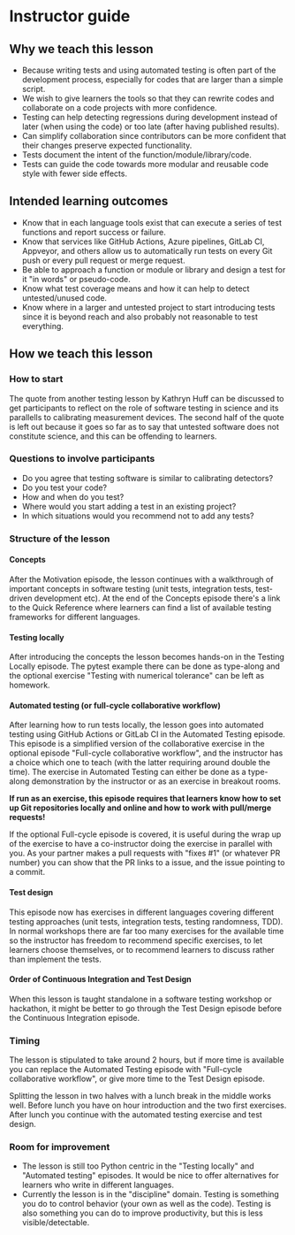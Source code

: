 # Instructor guide

## Why we teach this lesson

- Because writing tests and using automated testing is often part
  of the development process, especially for codes that are larger than
  a simple script.
- We wish to give learners the tools so that they can rewrite codes and
  collaborate on a code projects with more confidence.
- Testing can help detecting regressions during development instead of later
  (when using the code) or too late (after having published results).
- Can simplify collaboration since contributors can be more confident that
  their changes preserve expected functionality.
- Tests document the intent of the function/module/library/code.
- Tests can guide the code towards more modular and reusable code style with
  fewer side effects.


## Intended learning outcomes

- Know that in each language tools exist that can execute a series of test functions
  and report success or failure.
- Know that services like GitHub Actions, Azure pipelines, GitLab CI, Appveyor, and others
  allow us to automatically run tests on every Git push or every pull request or merge request.
- Be able to approach a function or module or library and design a test for it "in words"
  or pseudo-code.
- Know what test coverage means and how it can help to detect untested/unused code.
- Know where in a larger and untested project to start introducing tests since it is beyond
  reach and also probably not reasonable to test everything.


## How we teach this lesson

### How to start

The quote from another testing lesson by Kathryn Huff can be discussed
to get participants to reflect on the role of software testing in
science and its parallells to calibrating measurement devices. The second half
of the quote is left out because it goes so far as to say that untested software
does not constitute science, and this can be offending to learners.

### Questions to involve participants

- Do you agree that testing software is similar to calibrating detectors?
- Do you test your code?
- How and when do you test?
- Where would you start adding a test in an existing project?
- In which situations would you recommend not to add any tests?


### Structure of the lesson

#### Concepts

After the Motivation episode, the lesson continues with a walkthrough
of important concepts in software testing (unit tests, integration
tests, test-driven development etc). At the end of the Concepts episode
there's a link to the Quick Reference where learners can find a list of
available testing frameworks for different languages.

#### Testing locally

After introducing the concepts the lesson becomes hands-on in the
Testing Locally episode. The pytest example there can be done as
type-along and the optional exercise "Testing with numerical
tolerance" can be left as homework.

#### Automated testing (or full-cycle collaborative workflow)

After learning how to run tests locally, the lesson goes into
automated testing using GitHub Actions or GitLab CI in the Automated
Testing episode. This episode is a simplified version of the
collaborative exercise in the optional episode "Full-cycle
collaborative workflow", and the instructor has a choice which one to
teach (with the latter requiring around double the time). The
exercise in Automated Testing can either be done as a type-along
demonstration by the instructor or as an exercise in breakout rooms.  

**If run as an exercise, this episode requires that learners know how
to set up Git repositories locally and online and how to work with
pull/merge requests!**

If the optional Full-cycle episode is covered, it is useful during the
wrap up of the exercise to have a co-instructor doing the exercise in
parallel with you. As your partner makes a pull requests with "fixes
#1" (or whatever PR number) you can show that the PR links to a issue,
and the issue pointing to a commit.

#### Test design

This episode now has exercises in different languages covering
different testing approaches (unit tests, integration tests, testing
randomness, TDD). In normal workshops there are far too many
exercises for the available time so the instructor has freedom to
recommend specific exercises, to let learners choose themselves, or to
recommend learners to discuss rather than implement the tests.

#### Order of Continuous Integration and Test Design

When this lesson is taught standalone in a software testing workshop
or hackathon, it might be better to go through the Test Design episode
before the Continuous Integration episode.

### Timing

The lesson is stipulated to take around 2 hours, but if more time is
available you can replace the Automated Testing episode with "Full-cycle 
collaborative workflow", or give more time to the Test Design episode.

Splitting the lesson in two halves with a lunch break in the middle
works well. Before lunch you have on hour introduction and the two
first exercises. After lunch you continue with the automated testing 
exercise and test design.

### Room for improvement

- The lesson is still too Python centric in the "Testing locally" and "Automated testing" episodes.
  It would be nice to offer alternatives for learners who write in different languages.
- Currently the lesson is in the "discipline" domain. Testing is
  something you do to control behavior (your own as well as the code).
  Testing is also something you can do to improve productivity, but this
  is less visible/detectable.
